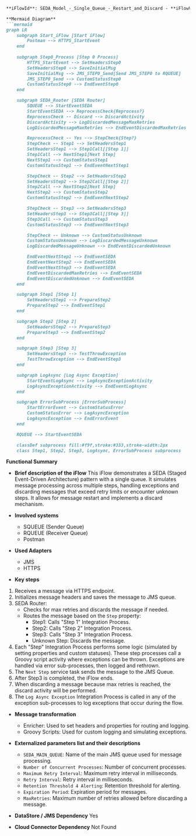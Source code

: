 ```markdown
**iFlowId**: SEDA_Model_-_Single_Queue_-_Restart_and_Discard - **iFlowVersion**: 1.0.0

**Mermaid Diagram**
```mermaid
graph LR
    subgraph Start_iFlow [Start iFlow]
        Postman --> HTTPS_StartEvent
    end
    
    subgraph Step0_Process [Step 0 Process]
        HTTPS_StartEvent --> SetHeadersStep0
        SetHeadersStep0 --> SaveInitialMsg
        SaveInitialMsg --> JMS_STEP0_Send[Send JMS_STEP0 to RQUEUE]
        JMS_STEP0_Send --> CustomStatusStep0
        CustomStatusStep0 --> EndEventStep0
    end

    subgraph SEDA_Router [SEDA Router]
        SQUEUE --> StartEventSEDA
        StartEventSEDA --> ReprocessCheck{Reprocess?}
        ReprocessCheck -- Discard --> DiscardActivity
        DiscardActivity --> LogDiscardedMessageMaxRetries
        LogDiscardedMessageMaxRetries --> EndEventDiscardedMaxRetries

        ReprocessCheck -- Yes --> StepCheck{Step?}
        StepCheck -- Step1 --> SetHeadersStep1
        SetHeadersStep1 --> Step1Call[[Step 1]]
        Step1Call --> NextStep1[Next Step]
        NextStep1 --> CustomStatusStep1
        CustomStatusStep1 --> EndEventNextStep1

        StepCheck -- Step2 --> SetHeadersStep2
        SetHeadersStep2 --> Step2Call[[Step 2]]
        Step2Call --> NextStep2[Next Step]
        NextStep2 --> CustomStatusStep2
        CustomStatusStep2 --> EndEventNextStep2

        StepCheck -- Step3 --> SetHeadersStep3
        SetHeadersStep3 --> Step3Call[[Step 3]]
        Step3Call --> CustomStatusStep3
        CustomStatusStep3 --> EndEventNextStep3

        StepCheck -- Unknown --> CustomStatusUnknown
        CustomStatusUnknown --> LogDiscardedMessageUnknown
        LogDiscardedMessageUnknown --> EndEventDiscardedUnknown

        EndEventNextStep1 --> EndEventSEDA
        EndEventNextStep2 --> EndEventSEDA
        EndEventNextStep3 --> EndEventSEDA
        EndEventDiscardedMaxRetries --> EndEventSEDA
        EndEventDiscardedUnknown --> EndEventSEDA
    end

    subgraph Step1 [Step 1]
        SetHeadersStep1 --> PrepareStep2
        PrepareStep2 --> EndEventStep1
    end

    subgraph Step2 [Step 2]
        SetHeadersStep2 --> PrepareStep3
        PrepareStep3 --> EndEventStep2
    end

    subgraph Step3 [Step 3]
        SetHeadersStep3 --> TestThrowException
        TestThrowException --> EndEventStep3
    end

    subgraph LogAsync [Log Async Exception]
        StartEventLogAsync --> LogAsyncExceptionActivity
        LogAsyncExceptionActivity --> EndEventLogAsync
    end

    subgraph ErrorSubProcess [ErrorSubProcess]
        StartErrorEvent --> CustomStatusError
        CustomStatusError --> LogAsyncException
        LogAsyncException --> EndErrorEvent
    end

    RQUEUE --> StartEventSEDA

    classDef subprocess fill:#f9f,stroke:#333,stroke-width:2px
    class Step1, Step2, Step3, LogAsync, ErrorSubProcess subprocess
```
**Functional Summary**
- **Brief description of the iFlow**
This iFlow demonstrates a SEDA (Staged Event-Driven Architecture) pattern with a single queue. It simulates message processing across multiple steps, handling exceptions and discarding messages that exceed retry limits or encounter unknown steps. It allows for message restart and implements a discard mechanism.

- **Involved systems**
    - SQUEUE (Sender Queue)
    - RQUEUE (Receiver Queue)
    - Postman

- **Used Adapters**
    - JMS
    - HTTPS

- **Key steps**
 1. Receives a message via HTTPS endpoint.
 2. Initializes message headers and saves the message to JMS queue.
 3. SEDA Router:
    - Checks for max retries and discards the message if needed.
    - Routes the message based on the `Step` property:
        - Step1: Calls "Step 1" Integration Process.
        - Step2: Calls "Step 2" Integration Process.
        - Step3: Calls "Step 3" Integration Process.
        - Unknown Step: Discards the message.
 4. Each "Step" Integration Process performs some logic (simulated by setting properties and custom statuses). These step processes call a Groovy script activity where exceptions can be thrown. Exceptions are handled via error sub-processes, then logged and rethrown.
 5. The `Next Step` service task sends the message to the JMS Queue.
 6. After Step3 is completed, the iFlow ends.
 7. When discarding a message because max retries is reached, the discard activity will be performed.
 8. The `Log Async Exception` Integration Process is called in any of the exception sub-processes to log exceptions that occur during the flow.

- **Message transformation**
    - Enricher: Used to set headers and properties for routing and logging.
    - Groovy Scripts: Used for custom logging and simulating exceptions.

- **Externalized parameters list and their descriptions**
    - `SEDA_MAIN_QUEUE`: Name of the main JMS queue used for message processing.
    - `Number of Concurrent Processes`: Number of concurrent processes.
    - `Maximum Retry Interval`: Maximum retry interval in milliseconds.
    - `Retry Interval`: Retry interval in milliseconds.
    - `Retention Threshold 4 Alerting`: Retention threshold for alerting.
    - `Expiration Period`: Expiration period for messages.
    - `MaxRetries`: Maximum number of retries allowed before discarding a message.

- **DataStore / JMS Dependency**
Yes

- **Cloud Connector Dependency**
Not Found